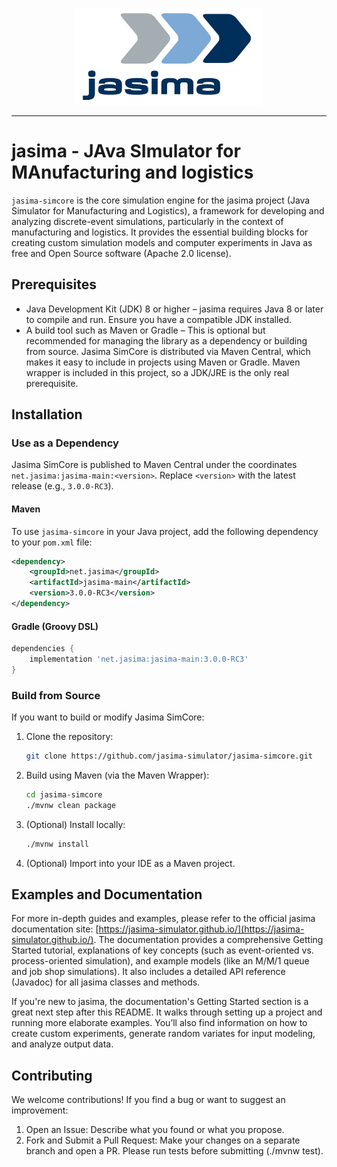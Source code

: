 <p align="center">
    <img src="images/logo.png" alt="Jasima Logo" width="300">
</p>
<hr>

# jasima - JAva SImulator for MAnufacturing and logistics

`jasima-simcore` is the core simulation engine for the jasima project (Java Simulator for Manufacturing and Logistics), a framework for developing and analyzing discrete-event simulations, particularly in the context of manufacturing and logistics. It provides the essential building blocks for creating custom simulation models and computer experiments in Java as free and Open Source software (Apache 2.0 license).

## Prerequisites

* Java Development Kit (JDK) 8 or higher – jasima requires Java 8 or later to compile and run. Ensure you have a compatible JDK installed.
* A build tool such as Maven or Gradle – This is optional but recommended for managing the library as a dependency or building from source. Jasima SimCore is distributed via Maven Central, which makes it easy to include in projects using Maven or Gradle. Maven wrapper is included in this project, so a JDK/JRE is the only real prerequisite.

## Installation

### Use as a Dependency

Jasima SimCore is published to Maven Central under the coordinates `net.jasima:jasima-main:<version>`. Replace `<version>` with the latest release (e.g., `3.0.0-RC3`).

#### Maven

To use `jasima-simcore` in your Java project, add the following dependency to your `pom.xml` file:

```xml
<dependency>
    <groupId>net.jasima</groupId>
    <artifactId>jasima-main</artifactId>
    <version>3.0.0-RC3</version>
</dependency>
```

#### Gradle (Groovy DSL)

```groovy
dependencies {
    implementation 'net.jasima:jasima-main:3.0.0-RC3'
}
```

### Build from Source

If you want to build or modify Jasima SimCore:

1. Clone the repository:

    ```sh
    git clone https://github.com/jasima-simulator/jasima-simcore.git
    ```

1. Build using Maven (via the Maven Wrapper):

    ```sh
    cd jasima-simcore
    ./mvnw clean package
    ```

1. (Optional) Install locally:

    ```sh
    ./mvnw install
    ```

1. (Optional) Import into your IDE as a Maven project.

## Examples and Documentation

For more in-depth guides and examples, please refer to the official jasima documentation site: [https://jasima-simulator.github.io/](https://jasima-simulator.github.io/). The documentation provides a comprehensive Getting Started tutorial, explanations of key concepts (such as event-oriented vs. process-oriented simulation), and example models (like an M/M/1 queue and job shop simulations). It also includes a detailed API reference (Javadoc) for all jasima classes and methods.

If you're new to jasima, the documentation's Getting Started section is a great next step after this README. It walks through setting up a project and running more elaborate examples. You’ll also find information on how to create custom experiments, generate random variates for input modeling, and analyze output data.

## Contributing

We welcome contributions! If you find a bug or want to suggest an improvement:

1) Open an Issue: Describe what you found or what you propose.
2) Fork and Submit a Pull Request: Make your changes on a separate branch and open a PR. Please run tests before submitting (./mvnw test).
